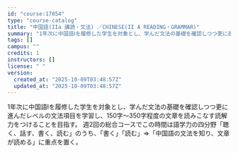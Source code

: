 ```yaml
---
id: "course:17854"
type: "course-catalog"
title: "中国語(IIa 講読・文法) ／CHINESE(II A READING・GRAMMAR)"
summary: "1年次に中国語Ⅰを履修した学生を対象とし、学んだ文法の基礎を確認しつつ更に進んだレベルの文法項目を学習し、150字～350字程度の文章を読みこなす読解力をつけることを目指す。 週2回の総合コースでこの時間は語学力の四分野「聴く、話す、書く、…"
tags: []
campus: ""
credits: 1
instructors: []
license: " "
version:
  created_at: "2025-10-09T03:48:57Z"
  updated_at: "2025-10-09T03:48:57Z"
---
```


1年次に中国語Ⅰを履修した学生を対象とし、学んだ文法の基礎を確認しつつ更に進んだレベルの文法項目を学習し、150字～350字程度の文章を読みこなす読解力をつけることを目指す。 週2回の総合コースでこの時間は語学力の四分野「聴く、話す、書く、読む」のうち、｢書く｣「読む」⇒「中国語の文法を知り、文章が読める」に重点を置く。
